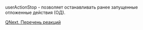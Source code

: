 
userActionStop - позволяет останавливать ранее запущенные отложенные действия (ОД).



[QNext. Перечень реакций](/docs-test/ph/QNext-admin-reaction-about-05-01)
